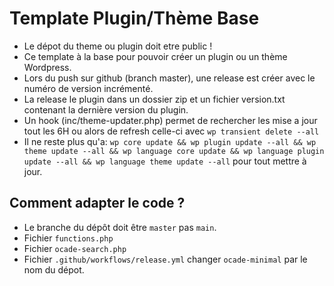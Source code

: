 # Template Plugin/Thème Base

* Le dépot du theme ou plugin doit etre public !
* Ce template à la base pour pouvoir créer un plugin ou un thème Wordpress.
* Lors du push sur github (branch master), une release est créer avec le numéro de version incrémenté.
* La release le plugin dans un dossier zip  et un fichier version.txt contenant la dernière version du plugin.
* Un hook (inc/theme-updater.php) permet de rechercher les mise a jour tout les 6H ou alors de refresh celle-ci avec `wp transient delete --all` 
* Il ne reste plus qu'a: `wp core update && wp plugin update --all && wp theme update --all && wp language core update && wp language plugin update --all && wp language theme update --all` pour tout mettre à jour.

## Comment adapter le code ?

* Le branche du dépôt doit être `master` pas `main`.
* Fichier `functions.php` 
* Fichier `ocade-search.php`
* Fichier `.github/workflows/release.yml` changer `ocade-minimal` par le nom du dépot.